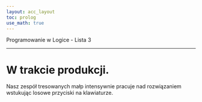 ```yaml
---
layout: acc_layout
toc: prolog
use_math: true
---
```


Programowanie w Logice - Lista 3

---

# W trakcie produkcji.

Nasz zespół tresowanych małp intensywnie pracuje nad rozwiązaniem wstukując losowe przyciski na klawiaturze.
